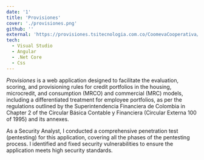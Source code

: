 ```yaml
---
date: '1'
title: 'Provisiones'
cover: './provisiones.png'
github: ''
external: 'https://provisiones.tsitecnologia.com.co/CoomevaCooperativa/Frontend'
tech:
  - Visual Studio
  - Angular
  - .Net Core
  - Css
---
```


_Provisiones_ is a web application designed to facilitate the evaluation, scoring, and provisioning rules for credit portfolios in the housing, microcredit, and consumption (MRCO) and commercial (MRC) models, including a differentiated treatment for employee portfolios, as per the regulations outlined by the Superintendencia Financiera de Colombia in Chapter 2 of the Circular Básica Contable y Financiera (Circular Externa 100 of 1995) and its annexes.

As a Security Analyst, I conducted a comprehensive penetration test (pentesting) for this application, covering all the phases of the pentesting process. I identified and fixed security vulnerabilities to ensure the application meets high security standards.
